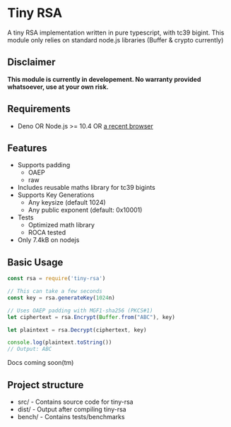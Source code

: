 # Tiny RSA
A tiny RSA implementation written in pure typescript, with tc39 bigint.
This module only relies on standard node.js libraries (Buffer & crypto currently)

## **Disclaimer**
**This module is currently in developement.
No warranty provided whatsoever, use at your own risk.**

## Requirements
* Deno OR Node.js >= 10.4 OR [a recent browser](https://developer.mozilla.org/en-US/docs/Web/JavaScript/Reference/Global_Objects/BigInt#Browser_compatibility)

## Features
* Supports padding
    * OAEP
    * raw
* Includes reusable maths library for tc39 bigints
* Supports Key Generations
    * Any keysize (default 1024)
    * Any public exponent (default: 0x10001)
* Tests
    * Optimized math library
    * ROCA tested
* Only 7.4kB on nodejs

## Basic Usage
```javascript
const rsa = require('tiny-rsa')

// This can take a few seconds
const key = rsa.generateKey(1024n)

// Uses OAEP padding with MGF1-sha256 (PKCS#1)
let ciphertext = rsa.Encrypt(Buffer.from("ABC"), key)

let plaintext = rsa.Decrypt(ciphertext, key)

console.log(plaintext.toString())
// Output: ABC
```
Docs coming soon(tm)

## Project structure
* src/ - Contains source code for tiny-rsa
* dist/ - Output after compiling tiny-rsa
* bench/ - Contains tests/benchmarks